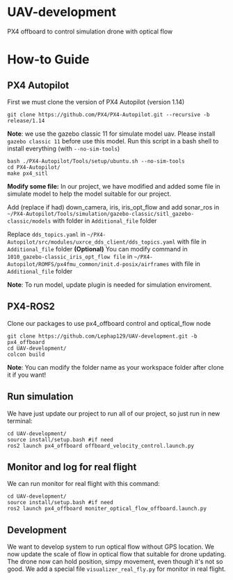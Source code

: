 # UAV-development
PX4 offboard to control simulation drone with optical flow
# How-to Guide
## PX4 Autopilot
First we must clone the version of PX4 Autopilot (version 1.14)

```shell
git clone https://github.com/PX4/PX4-Autopilot.git --recursive -b release/1.14
```

**Note**: we use the gazebo classic 11 for simulate model uav. Please install `gazebo classic 11` before use this model.
Run this script in a bash shell to install everything (with `--no-sim-tools`)

```shell
bash ./PX4-Autopilot/Tools/setup/ubuntu.sh --no-sim-tools
cd PX4-Autopilot/
make px4_sitl
```
**Modify some file:**
In our project, we have modified and added some file in simulate model to help the model suitable for our project.

Add (replace if had) down_camera, iris, iris_opt_flow and add sonar_ros in `~/PX4-Autopilot/Tools/simulation/gazebo-classic/sitl_gazebo-classic/models` with folder in `Additional_file` folder

Replace `dds_topics.yaml` in `~/PX4-Autopilot/src/modules/uxrce_dds_client/dds_topics.yaml` with file in `Additional_file` folder
**(Optional)** You can modify command in `1010_gazebo-classic_iris_opt_flow file` in `~/PX4-Autopilot/ROMFS/px4fmu_common/init.d-posix/airframes` with file in `Additional_file` folder

**Note**: To run model, update plugin is needed for simulation enviroment.

## PX4-ROS2
Clone our packages to use px4_offboard control and optical_flow node
```shell
git clone https://github.com/Lephap129/UAV-development.git -b px4_offboard
cd UAV-development/
colcon build
```
**Note**: You can modify the folder name as your workspace folder after clone it if you want!
## Run simulation
We have just update our project to run all of our project, so just run in new terminal:
```shell
cd UAV-development/
source install/setup.bash #if need
ros2 launch px4_offboard offboard_velocity_control.launch.py
```
## Monitor and log for real flight
We can run monitor for real flight with this command:
```shell
cd UAV-development/
source install/setup.bash #if need
ros2 launch px4_offboard moniter_optical_flow_offboard.launch.py
```

## Development
We want to develop system to run optical flow without GPS location.
We now update the scale of flow in optical flow that suitable for drone updating.
The drone now can hold position, simpy movement, even though it's not so good.
We add a special file `visualizer_real_fly.py` for monitor in real flight.


